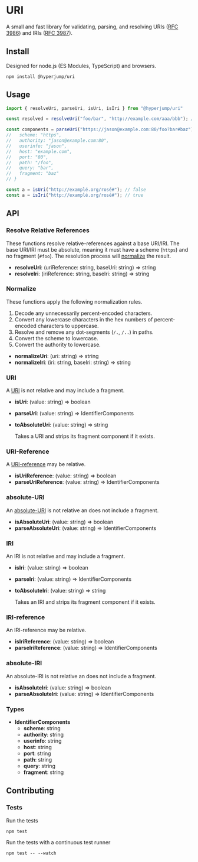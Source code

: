 # URI
A small and fast library for validating, parsing, and resolving URIs
([RFC 3986](https://www.rfc-editor.org/rfc/rfc3986)) and IRIs
([RFC 3987](https://www.rfc-editor.org/rfc/rfc3987)).

## Install
Designed for node.js (ES Modules, TypeScript) and browsers.

```
npm install @hyperjump/uri
```

## Usage
```javascript
import { resolveUri, parseUri, isUri, isIri } from "@hyperjump/uri"

const resolved = resolveUri("foo/bar", "http://example.com/aaa/bbb"); // https://example.com/aaa/foo/bar

const components = parseUri("https://jason@example.com:80/foo?bar#baz"); // {
//   scheme: "https",
//   authority: "jason@example.com:80",
//   userinfo: "jason",
//   host: "example.com",
//   port: "80",
//   path: "/foo",
//   query: "bar",
//   fragment: "baz"
// }

const a = isUri("http://examplé.org/rosé#"); // false
const a = isIri("http://examplé.org/rosé#"); // true
```

## API
### Resolve Relative References
These functions resolve relative-references against a base URI/IRI. The base
URI/IRI must be absolute, meaning it must have a scheme (`https`) and no
fragment (`#foo`). The resolution process will [normalize](#normalize) the
result.

* **resolveUri**: (uriReference: string, baseUri: string) => string
* **resolveIri**: (iriReference: string, baseIri: string) => string

### Normalize
These functions apply the following normalization rules.
1. Decode any unnecessarily percent-encoded characters.
2. Convert any lowercase characters in the hex numbers of percent-encoded
   characters to uppercase.
3. Resolve and remove any dot-segments (`/.`, `/..`) in paths.
4. Convert the scheme to lowercase.
5. Convert the authority to lowercase.

* **normalizeUri**: (uri: string) => string
* **normalizeIri**: (iri: string, baseIri: string) => string

### URI
A [URI](https://www.rfc-editor.org/rfc/rfc3986#section-3) is not relative and
may include a fragment.

* **isUri**: (value: string) => boolean
* **parseUri**: (value: string) => IdentifierComponents
* **toAbsoluteUri**: (value: string) => string

    Takes a URI and strips its fragment component if it exists.

### URI-Reference
A [URI-reference](https://www.rfc-editor.org/rfc/rfc3986#section-4.1) may be
relative.

* **isUriReference**: (value: string) => boolean
* **parseUriReference**: (value: string) => IdentifierComponents

### absolute-URI
An [absolute-URI](https://www.rfc-editor.org/rfc/rfc3986#section-4.3) is not
relative an does not include a fragment.

* **isAbsoluteUri**: (value: string) => boolean
* **parseAbsoluteUri**: (value: string) => IdentifierComponents

### IRI
An IRI is not relative and may include a fragment.

* **isIri**: (value: string) => boolean
* **parseIri**: (value: string) => IdentifierComponents
* **toAbsoluteIri**: (value: string) => string

    Takes an IRI and strips its fragment component if it exists.

### IRI-reference
An IRI-reference may be relative.

* **isIriReference**: (value: string) => boolean
* **parseIriReference**: (value: string) => IdentifierComponents

### absolute-IRI
An absolute-IRI is not relative an does not include a fragment.

* **isAbsoluteIri**: (value: string) => boolean
* **parseAbsoluteIri**: (value: string) => IdentifierComponents

### Types
* **IdentifierComponents**
  * **scheme**: string
  * **authority**: string
  * **userinfo**: string
  * **host**: string
  * **port**: string
  * **path**: string
  * **query**: string
  * **fragment**: string

## Contributing
### Tests
Run the tests
```
npm test
```

Run the tests with a continuous test runner
```
npm test -- --watch
```
